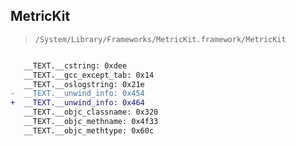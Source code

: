 ## MetricKit

> `/System/Library/Frameworks/MetricKit.framework/MetricKit`

```diff

   __TEXT.__cstring: 0xdee
   __TEXT.__gcc_except_tab: 0x14
   __TEXT.__oslogstring: 0x21e
-  __TEXT.__unwind_info: 0x454
+  __TEXT.__unwind_info: 0x464
   __TEXT.__objc_classname: 0x320
   __TEXT.__objc_methname: 0x4f33
   __TEXT.__objc_methtype: 0x60c

```
